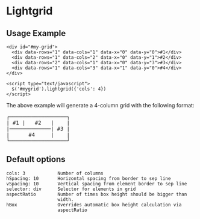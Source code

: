 Lightgrid
==========

Usage Example
-------------

    <div id="#my-grid">
      <div data-rows="1" data-cols="1" data-x="0" data-y="0">#1</div>
      <div data-rows="1" data-cols="2" data-x="0" data-y="1">#2</div>
      <div data-rows="2" data-cols="1" data-x="0" data-y="3">#3</div>
      <div data-rows="1" data-cols="3" data-x="1" data-y="0">#4</div>
    </div>

    <script type="text/javascript">
      $('#mygrid').lightgrid({'cols': 4})
    </script>

The above example will generate a 4-column grid with the following format:
<pre>
┌──────────────────┐
| #1 |   #2   |    |
|─────────────| #3 |
|      #4     |    |
└──────────────────┘
</pre>

Default options
---------------
    cols: 3            Number of columns
    hSpacing: 10       Horizontal spacing from border to sep line
    vSpacing: 10       Vertical spacing from element border to sep line
    selector: div      Selector for elements in grid
    aspectRatio        Number of times box height should be bigger than
                       width.
    hBox               Overrides automatic box height calculation via
                       aspectRatio
